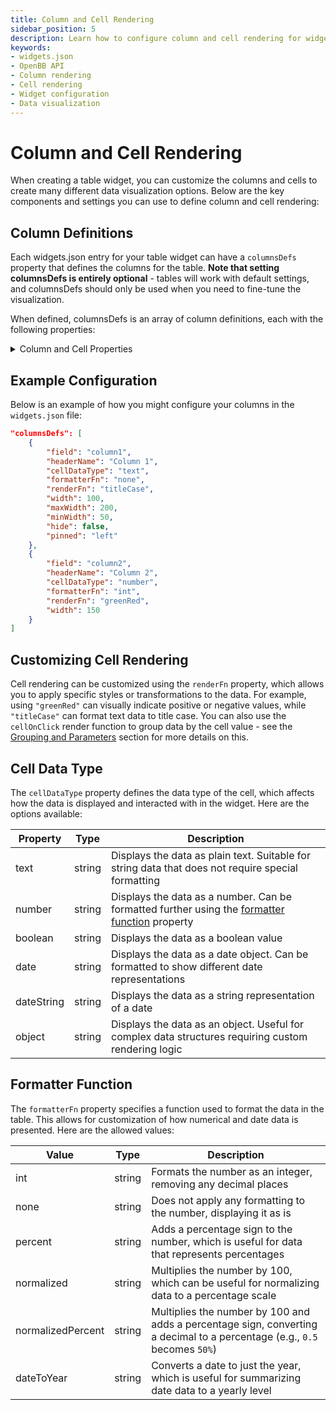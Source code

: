 ```yaml
---
title: Column and Cell Rendering
sidebar_position: 5
description: Learn how to configure column and cell rendering for widgets in OpenBB Workspace using the widgets.json file.
keywords:
- widgets.json
- OpenBB API
- Column rendering
- Cell rendering
- Widget configuration
- Data visualization
---
```


# Column and Cell Rendering

When creating a table widget, you can customize the columns and cells to create many different data visualization options. Below are the key components and settings you can use to define column and cell rendering:

## Column Definitions

Each widgets.json entry for your table widget can have a `columnsDefs` property that defines the columns for the table. **Note that setting columnsDefs is entirely optional** - tables will work with default settings, and columnsDefs should only be used when you need to fine-tune the visualization.

When defined, columnsDefs is an array of column definitions, each with the following properties:

<details>
<summary mdxType="summary">Column and Cell Properties</summary>

**field**  
_Type:_ `string`  
The name of the field from the JSON data. Must match a key in the data source.  
_Example:_ `"strike_price"`

**headerName**  
_Type:_ `string`  
The display name of the column header shown in the widget. 
_Example:_ `"Strike Price"`

**cellDataType**  
_Type:_ `string`  
Defines the data type of the cell.  
_Possible values:_ `"text"`, `"number"`, `"boolean"`, `"date"`, `"dateString"`, `"object"`  
_Default:_ `"text"`

**formatterFn**  
_Type:_ `string`  
Specifies a function to format the data.  
_Possible values:_ `"int"`, `"none"`, `"percent"`, `"normalized"`, `"normalizedPercent"`, `"dateToYear"`  
_Default:_ `"none"`

**renderFn**  
_Type:_ `string`
Specifies a rendering function for cell data.  
_Possible values:_ `"greenRed"`, `"titleCase"`, `"cellOnClick"`

**renderFnParams**  
_Type:_ `object`  
Parameters for the render function.  
_Example:_ `{"actionType": "groupBy"}`

**width**  
_Type:_ `number`  
The width of the column in pixels.

**maxWidth**  
_Type:_ `number`  
The maximum width of the column in pixels.  

**minWidth**  
_Type:_ `number`  
The minimum width of the column in pixels.  

**hide**  
_Type:_ `boolean`  
Whether to hide the column from the table.  
_Default:_ `false`

**pinned**  
_Type:_ `string`  
Pins the column to the left or right of the table.  
_Possible values:_ `"left"`, `"right"`

</details>


## Example Configuration

Below is an example of how you might configure your columns in the `widgets.json` file:

```json
"columnsDefs": [
    {
        "field": "column1",
        "headerName": "Column 1",
        "cellDataType": "text",
        "formatterFn": "none",
        "renderFn": "titleCase",
        "width": 100,
        "maxWidth": 200,
        "minWidth": 50,
        "hide": false,
        "pinned": "left"
    },
    {
        "field": "column2",
        "headerName": "Column 2",
        "cellDataType": "number",
        "formatterFn": "int",
        "renderFn": "greenRed",
        "width": 150
    }
]
```

## Customizing Cell Rendering

Cell rendering can be customized using the `renderFn` property, which allows you to apply specific styles or transformations to the data. For example, using `"greenRed"` can visually indicate positive or negative values, while `"titleCase"` can format text data to title case. You can also use the `cellOnClick` render function to group data by the cell value - see the [Grouping and Parameters](/workspace/custom-backend/advanced-controls/grouping-and-parameters) section for more details on this.

## Cell Data Type

The `cellDataType` property defines the data type of the cell, which affects how the data is displayed and interacted with in the widget. Here are the options available:

| Property | Type | Description |
|----------|------|-------------|
| text | string | Displays the data as plain text. Suitable for string data that does not require special formatting |
| number | string | Displays the data as a number. Can be formatted further using the [formatter function](#formatter-function) property |
| boolean | string | Displays the data as a boolean value |
| date | string | Displays the data as a date object. Can be formatted to show different date representations |
| dateString | string | Displays the data as a string representation of a date |
| object | string | Displays the data as an object. Useful for complex data structures requiring custom rendering logic |

## Formatter Function

The `formatterFn` property specifies a function used to format the data in the table. This allows for customization of how numerical and date data is presented. Here are the allowed values:

| Value | Type | Description |
|-------|------|-------------|
| int | string | Formats the number as an integer, removing any decimal places |
| none | string | Does not apply any formatting to the number, displaying it as is |
| percent | string | Adds a percentage sign to the number, which is useful for data that represents percentages |
| normalized | string | Multiplies the number by 100, which can be useful for normalizing data to a percentage scale |
| normalizedPercent | string | Multiplies the number by 100 and adds a percentage sign, converting a decimal to a percentage (e.g., `0.5` becomes `50%`) |
| dateToYear | string | Converts a date to just the year, which is useful for summarizing date data to a yearly level |
